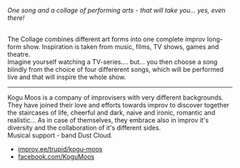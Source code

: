 *One song and a collage of performing arts - that will take you... yes, even there!*<br><br>

The Collage combines different art forms into one complete improv long-form show. Inspiration is taken from music, films, TV shows, games and theatre.<br>
Imagine yourself watching a TV-series.... but... you then choose a song blindly from the choice of four differerent songs, which will be performed live and that will inspire the whole show. 

---
Kogu Moos is a company of improvisers with very different backgrounds. They have joined their love and efforts towards improv to discover together the staircases of life, cheerful and dark, naive and ironic, romantic and realistic... As in case of themselves, they embrace also in improv it's diversity and the collaboration of it's different sides. <br>
Musical support - band Dust Cloud.<br>

- [improv.ee/trupid/kogu-moos](http://improv.ee/trupid/kogu-moos/)
- [facebook.com/KoguMoos](http://www.facebook.com/KoguMoos)
